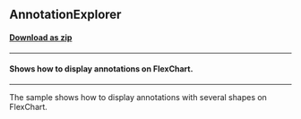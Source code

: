 ## AnnotationExplorer
#### [Download as zip](https://downgit.github.io/#/home?url=https://github.com/GrapeCity/ComponentOne-UWP-Samples/tree/master/C1.UWP.FlexChart/VB/AnnotationExplorer)
____
#### Shows how to display annotations on FlexChart.
____
The sample shows how to display annotations with several shapes on FlexChart.
